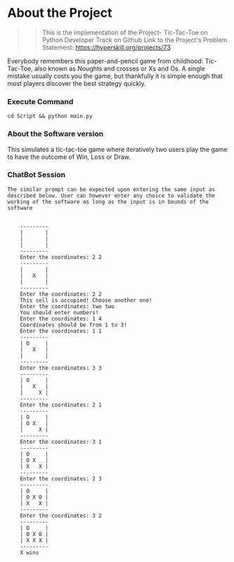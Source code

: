 # About the Project
> > This is the implementation of the Project- Tic-Tac-Toe on Python Developer Track on Github
    Link to the Project's Problem Statement: https://hyperskill.org/projects/73

Everybody remembers this paper-and-pencil game from childhood: Tic-Tac-Toe, also known as Noughts and crosses or Xs and Os. A single mistake usually costs you the game, but thankfully it is simple enough that most players discover the best strategy quickly. 
### Execute Command
```cd Script && python main.py```

### About the Software version
This simulates a tic-tac-toe game where iteratively two users play the game to have the outcome of Win, Loss or Draw.
### ChatBot Session
```The similar prompt can be expected upon entering the same input as described below. User can however enter any choice to validate the working of the software as long as the input is in bounds of the software```

<pre><code class="language-no-highlight">
    ---------
    |       |
    |       |
    |       |
    ---------
    Enter the coordinates: 2 2
    ---------
    |       |
    |   X   |
    |       |
    ---------
    Enter the coordinates: 2 2
    This cell is occupied! Choose another one!
    Enter the coordinates: two two
    You should enter numbers!
    Enter the coordinates: 1 4
    Coordinates should be from 1 to 3!
    Enter the coordinates: 1 1
    ---------
    | O     |
    |   X   |
    |       |
    ---------
    Enter the coordinates: 3 3
    ---------
    | O     |
    |   X   |
    |     X |
    ---------
    Enter the coordinates: 2 1
    ---------
    | O     |
    | O X   |
    |     X |
    ---------
    Enter the coordinates: 3 1
    ---------
    | O     |
    | O X   |
    | X   X |
    ---------
    Enter the coordinates: 2 3
    ---------
    | O     |
    | O X O |
    | X   X |
    ---------
    Enter the coordinates: 3 2
    ---------
    | O     |
    | O X O |
    | X X X |
    ---------
    X wins

</code></pre>

